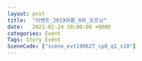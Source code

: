 ```yaml
---
layout: post
title:  "이벤트_2019여름_0화_오프닝"
date:   2021-01-24 10:00:00 +0000
categories: Event
Tags: Story Event
SceneCode: ["scene_evt190627_cp0_q1_s10"]
---
```

